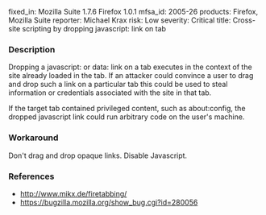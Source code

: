 fixed_in: Mozilla Suite 1.7.6
          Firefox 1.0.1
mfsa_id: 2005-26
products: Firefox, Mozilla Suite
reporter: Michael Krax
risk: Low
severity: Critical
title: Cross-site scripting by dropping javascript: link on tab

<h3>Description</h3>

<p>Dropping a javascript: or data: link on a tab executes in the context
of the site already loaded in the tab. If an attacker could convince a
user to drag and drop such a link on a particular tab this could be used
to steal information or credentials associated with the site in that tab.</p>

<p>If the target tab contained privileged content, such as about:config, the
dropped javascript link could run arbitrary code on the user's machine.</p>

<h3>Workaround</h3>

<p>Don't drag and drop opaque links. Disable Javascript.</p>

<h3>References</h3>

<ul>
<li><a href="http://www.mikx.de/firetabbing/">http://www.mikx.de/firetabbing/</a></li>
<li><a href="https://bugzilla.mozilla.org/show_bug.cgi?id=280056">
https://bugzilla.mozilla.org/show_bug.cgi?id=280056</a></li>
</ul>



